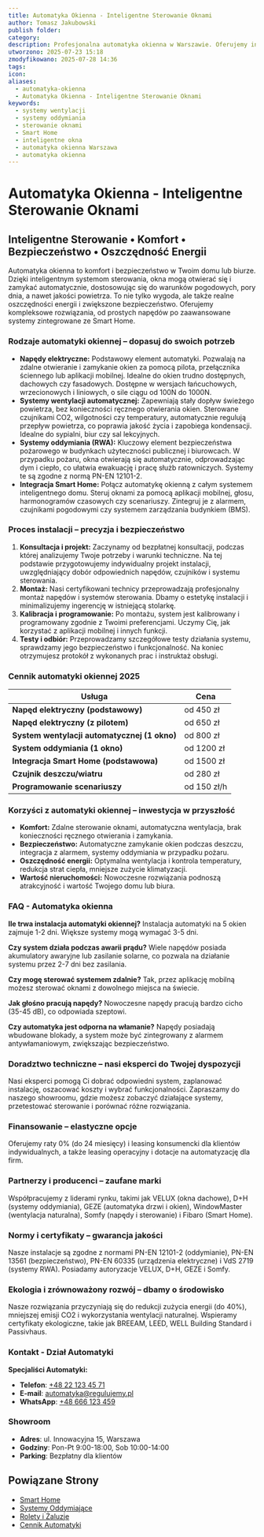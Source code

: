 ```yaml
---
title: Automatyka Okienna - Inteligentne Sterowanie Oknami
author: Tomasz Jakubowski
publish folder:
category:
description: Profesjonalna automatyka okienna w Warszawie. Oferujemy inteligentne sterowanie oknami, systemy wentylacji, oddymiania i integrację Smart Home. Zwiększ komfort i bezpieczeństwo.
utworzono: 2025-07-23 15:18
zmodyfikowano: 2025-07-28 14:36
tags:
icon:
aliases:
  - automatyka-okienna
  - Automatyka Okienna - Inteligentne Sterowanie Oknami
keywords:
  - systemy wentylacji
  - systemy oddymiania
  - sterowanie oknami
  - Smart Home
  - inteligentne okna
  - automatyka okienna Warszawa
  - automatyka okienna
---
```

# Automatyka Okienna - Inteligentne Sterowanie Oknami

## Inteligentne Sterowanie • Komfort • Bezpieczeństwo • Oszczędność Energii


Automatyka okienna to komfort i bezpieczeństwo w Twoim domu lub biurze. Dzięki inteligentnym systemom sterowania, okna mogą otwierać się i zamykać automatycznie, dostosowując się do warunków pogodowych, pory dnia, a nawet jakości powietrza. To nie tylko wygoda, ale także realne oszczędności energii i zwiększone bezpieczeństwo. Oferujemy kompleksowe rozwiązania, od prostych napędów po zaawansowane systemy zintegrowane ze Smart Home.

### Rodzaje automatyki okiennej – dopasuj do swoich potrzeb

- **Napędy elektryczne:** Podstawowy element automatyki. Pozwalają na zdalne otwieranie i zamykanie okien za pomocą pilota, przełącznika ściennego lub aplikacji mobilnej. Idealne do okien trudno dostępnych, dachowych czy fasadowych. Dostępne w wersjach łańcuchowych, wrzecionowych i liniowych, o sile ciągu od 100N do 1000N.
- **Systemy wentylacji automatycznej:** Zapewniają stały dopływ świeżego powietrza, bez konieczności ręcznego otwierania okien. Sterowane czujnikami CO2, wilgotności czy temperatury, automatycznie regulują przepływ powietrza, co poprawia jakość życia i zapobiega kondensacji. Idealne do sypialni, biur czy sal lekcyjnych.
- **Systemy oddymiania (RWA):** Kluczowy element bezpieczeństwa pożarowego w budynkach użyteczności publicznej i biurowcach. W przypadku pożaru, okna otwierają się automatycznie, odprowadzając dym i ciepło, co ułatwia ewakuację i pracę służb ratowniczych. Systemy te są zgodne z normą PN-EN 12101-2.
- **Integracja Smart Home:** Połącz automatykę okienną z całym systemem inteligentnego domu. Steruj oknami za pomocą aplikacji mobilnej, głosu, harmonogramów czasowych czy scenariuszy. Zintegruj je z alarmem, czujnikami pogodowymi czy systemem zarządzania budynkiem (BMS).

### Proces instalacji – precyzja i bezpieczeństwo

1.  **Konsultacja i projekt:** Zaczynamy od bezpłatnej konsultacji, podczas której analizujemy Twoje potrzeby i warunki techniczne. Na tej podstawie przygotowujemy indywidualny projekt instalacji, uwzględniający dobór odpowiednich napędów, czujników i systemu sterowania.
2.  **Montaż:** Nasi certyfikowani technicy przeprowadzają profesjonalny montaż napędów i systemów sterowania. Dbamy o estetykę instalacji i minimalizujemy ingerencję w istniejącą stolarkę.
3.  **Kalibracja i programowanie:** Po montażu, system jest kalibrowany i programowany zgodnie z Twoimi preferencjami. Uczymy Cię, jak korzystać z aplikacji mobilnej i innych funkcji.
4.  **Testy i odbiór:** Przeprowadzamy szczegółowe testy działania systemu, sprawdzamy jego bezpieczeństwo i funkcjonalność. Na koniec otrzymujesz protokół z wykonanych prac i instruktaż obsługi.

### Cennik automatyki okiennej 2025

| Usługa | Cena |
|---|---|
| **Napęd elektryczny (podstawowy)** | od 450 zł |
| **Napęd elektryczny (z pilotem)** | od 650 zł |
| **System wentylacji automatycznej (1 okno)** | od 800 zł |
| **System oddymiania (1 okno)** | od 1200 zł |
| **Integracja Smart Home (podstawowa)** | od 1500 zł |
| **Czujnik deszczu/wiatru** | od 280 zł |
| **Programowanie scenariuszy** | od 150 zł/h |

### Korzyści z automatyki okiennej – inwestycja w przyszłość

- **Komfort:** Zdalne sterowanie oknami, automatyczna wentylacja, brak konieczności ręcznego otwierania i zamykania.
- **Bezpieczeństwo:** Automatyczne zamykanie okien podczas deszczu, integracja z alarmem, systemy oddymiania w przypadku pożaru.
- **Oszczędność energii:** Optymalna wentylacja i kontrola temperatury, redukcja strat ciepła, mniejsze zużycie klimatyzacji.
- **Wartość nieruchomości:** Nowoczesne rozwiązania podnoszą atrakcyjność i wartość Twojego domu lub biura.

### FAQ - Automatyka okienna

**Ile trwa instalacja automatyki okiennej?**
Instalacja automatyki na 5 okien zajmuje 1-2 dni. Większe systemy mogą wymagać 3-5 dni.

**Czy system działa podczas awarii prądu?**
Wiele napędów posiada akumulatory awaryjne lub zasilanie solarne, co pozwala na działanie systemu przez 2-7 dni bez zasilania.

**Czy mogę sterować systemem zdalnie?**
Tak, przez aplikację mobilną możesz sterować oknami z dowolnego miejsca na świecie.

**Jak głośno pracują napędy?**
Nowoczesne napędy pracują bardzo cicho (35-45 dB), co odpowiada szeptowi.

**Czy automatyka jest odporna na włamanie?**
Napędy posiadają wbudowane blokady, a system może być zintegrowany z alarmem antywłamaniowym, zwiększając bezpieczeństwo.

### Doradztwo techniczne – nasi eksperci do Twojej dyspozycji

Nasi eksperci pomogą Ci dobrać odpowiedni system, zaplanować instalację, oszacować koszty i wybrać funkcjonalności. Zapraszamy do naszego showroomu, gdzie możesz zobaczyć działające systemy, przetestować sterowanie i porównać różne rozwiązania.

### Finansowanie – elastyczne opcje

Oferujemy raty 0% (do 24 miesięcy) i leasing konsumencki dla klientów indywidualnych, a także leasing operacyjny i dotacje na automatyzację dla firm.

### Partnerzy i producenci – zaufane marki

Współpracujemy z liderami rynku, takimi jak VELUX (okna dachowe), D+H (systemy oddymiania), GEZE (automatyka drzwi i okien), WindowMaster (wentylacja naturalna), Somfy (napędy i sterowanie) i Fibaro (Smart Home).

### Normy i certyfikaty – gwarancja jakości

Nasze instalacje są zgodne z normami PN-EN 12101-2 (oddymianie), PN-EN 13561 (bezpieczeństwo), PN-EN 60335 (urządzenia elektryczne) i VdS 2719 (systemy RWA). Posiadamy autoryzacje VELUX, D+H, GEZE i Somfy.

### Ekologia i zrównoważony rozwój – dbamy o środowisko

Nasze rozwiązania przyczyniają się do redukcji zużycia energii (do 40%), mniejszej emisji CO2 i wykorzystania wentylacji naturalnej. Wspieramy certyfikaty ekologiczne, takie jak BREEAM, LEED, WELL Building Standard i Passivhaus.

### Kontakt - Dział Automatyki

**Specjaliści Automatyki:**
- **Telefon**: [+48 22 123 45 71](tel:+48221234571)
- **E-mail**: [automatyka@regulujemy.pl](mailto:automatyka@regulujemy.pl)
- **WhatsApp**: [+48 666 123 459](https://wa.me/48666123459)

### Showroom

- **Adres**: ul. Innowacyjna 15, Warszawa
- **Godziny**: Pon-Pt 9:00-18:00, Sob 10:00-14:00
- **Parking**: Bezpłatny dla klientów

## Powiązane Strony

- [Smart Home](smart-home-integracja.md)
- [Systemy Oddymiające](systemy-oddymiajace.md)
- [Rolety i Żaluzje](../../uslugi/dodatkowe/rolety-zaluzje.md)
- [Cennik Automatyki](cennik.md#automatyka)
